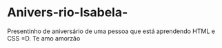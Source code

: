 # Anivers-rio-Isabela-
Presentinho  de aniversário de uma pessoa que está aprendendo HTML e CSS =D. Te amo amorzão
